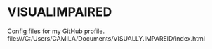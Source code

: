 # VISUALIMPAIRED
Config files for my GitHub profile.
file:///C:/Users/CAMILA/Documents/VISUALLY.IMPAREID/index.html 
